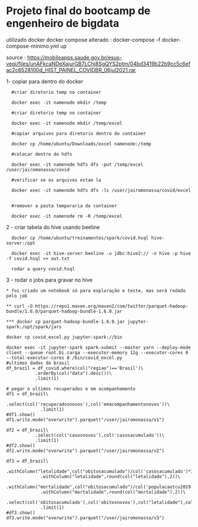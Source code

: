 # Projeto final do bootcamp de engenheiro de bigdata
utilizado docker
docker compose alterado : docker-compose -f docker-compose-minimo.yml up


source : https://mobileapps.saude.gov.br/esus-vepi/files/unAFkcaNDeXajurGB7LChj8SgQYS2ptm/04bd3419b22b9cc5c6efac2c6528100d_HIST_PAINEL_COVIDBR_06jul2021.rar


1- copiar para dentro do docker

      #criar diretorio temp no container

      docker exec -it namenode mkdir /temp

      #criar diretorio temp no container

      docker exec -it namenode mkdir /temp/excel

      #copiar arquivos para diretorio dentro do container

      docker cp /home/ubuntu/Downloads/excel namenode:/temp

      #colocar dentro do hdfs

      docker exec -it namenode hdfs dfs -put /temp/excel  /user/jairomonassa/covid

      #verificar se os arquivos estao la

      docker exec -it namenode hdfs dfs -ls /user/jairomonassa/covid/excel


      #remover a pasta temporaria do container

      docker exec -it namenode rm -R /temp/excel
      
  2 - criar tabela do hive usando beeline
  
      docker cp /home/ubuntu/treinamentos/spark/covid.hsql hive-server:/opt
      
      docker exec -it hive-server beeline -u jdbc:hive2:// -n hive -p hive -f covid.hsql >> out.txt
      
      rodar a query covid.hsql
      
  3 - rodar o jobs para gravar no hive 
  
    * foi criado um notebook só para exploração e teste, mas será rodado pelo job
    
    ** curl -O https://repo1.maven.org/maven2/com/twitter/parquet-hadoop-bundle/1.6.0/parquet-hadoop-bundle-1.6.0.jar
    
    *** docker cp parquet-hadoop-bundle-1.6.0.jar jupyter-spark:/opt/spark/jars
    
    docker cp covid_excel.py jupyter-spark://bin
    
    docker exec -it jupyter-spark spark-submit --master yarn --deploy-mode client --queue root.bi.carga --executor-memory 12g --executor-cores 8 --total-executor-cores 8 /bin/covid_excel.py
    #ultimos dados do brasil
    df_brazil = df_covid.where(col("regiao")=='Brasil')\
               .orderBy(col("data").desc())\
               .limit(1)
               
    # pegar o ultimos recuperados e em acompanhamento
    df1 = df_brazil\
                 .select(col('recuperadosnovos'),col('emacompanhamentonovos'))\
                 .limit(1) 
    #df1.show()
    df1.write.mode("overwrite").parquet("/user/jairomonassa/v1")
    
    df2 = df_brazil\
               .select(col('casosnovos'),col('casosacumulado'))\
               .limit(1)
    #df2.show()  
    df2.write.mode("overwrite").parquet("/user/jairomonassa/v2")
    
    df3 = df_brazil\
                 .withColumn("letalidade",col("obitosacumulado")/col('casosacumulado')*100)\
                 .withColumn("letalidade",round(col("letalidade"),2))\
                 .withColumn("mortalidade",col("obitosacumulado")/col('populacaotcu2019')*100000)\
                 .withColumn("mortalidade",round(col("mortalidade"),2))\
                 .select(col('obitosacumulado'),col('obitosnovos'),col("letalidade"),col("mortalidade"))\
                 .limit(1)
    #df3.show()
    df3.write.mode("overwrite").parquet("/user/jairomonassa/v3")


